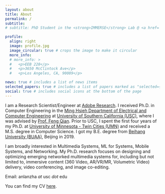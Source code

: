 ```yaml
---
layout: about
title: About
permalink: /
subtitle:
# subtitle: PhD Student in the <strong>IMMERSE</strong> Lab @ <a href='https://minghsiehece.usc.edu/'>USC ECE</a>. 

profile:
  align: right
  image: profile.jpg
  image_circular: true # crops the image to make it circular
  more_info:
  # more_info: >
  #   <p>EEB 228</p>
  #   <p>3650 McClintock Ave</p>
  #   <p>Los Angeles, CA, 90089</p>

news: true # includes a list of news items
selected_papers: true # includes a list of papers marked as "selected={true}"
social: true # includes social icons at the bottom of the page
---
```


I am a Research Scientist/Engineer at [Adobe Research](https://research.adobe.com/). I received Ph.D. in Computer Engineering in the [Ming Hsieh Department of Electrical and Computer Engineering](https://minghsiehece.usc.edu/) at [University of Southern California (USC)](https://www.usc.edu/), where I was advised by [Prof. Feng Qian](https://feng-qian.github.io/). Prior to USC, I spent the first four years of my Ph.D. at [University of Minnesota - Twin Cities (UMN)](https://twin-cities.umn.edu/) and received a M.S. degree in Computer Science. I got my B.E. degree from [Beihang University (BUAA)](https://ev.buaa.edu.cn/), Beijing in 2019.

I am broadly interested in Multimedia Systems, ML for Systems, Mobile Systems, and Networking. My Ph.D. research focuses on designing and optimizing emerging networked multimedia systems for, including but not limited to, immersive content (360 Video, AR/VR/MR, Volumetric Video) delivery, video conferencing, and image co-editing. 

<!-- I am a final-year Ph.D. candidate in the [Ming Hsieh Department of Electrical and Computer Engineering](https://minghsiehece.usc.edu/) at [University of Southern California (USC)](https://www.usc.edu/). I am a member of the **IMMERSE** (**I**ntelligent **M**obile, **M**ultimedia, and n**E**two**R**king **S**yst**E**m) Lab at USC ECE and I am very honored to be advised by [Prof. Feng Qian](https://feng-qian.github.io/). I also work closely with [Prof. Bo Han](https://cs.gmu.edu/~bohan/). Before coming to USC, I spent the first four years of my Ph.D. at [University of Minnesota - Twin Cities (UMN)](https://twin-cities.umn.edu/). I got my bachelor degree from [Beihang University (BUAA)](https://ev.buaa.edu.cn/), Beijing in 2019. -->

<!-- I am broadly interested in Multimedia Systems, ML for Systems, Mobile Systems, and Networking. My current research focuses on designing and optimizing emerging networked multimedia systems for, including but not limited to, immersive content (360 Video, AR/VR/MR, Volumetric Video) delivery, video conferencing, and image co-editing.  -->

Email: anlanzha *at* usc *dot* edu

You can find my CV [here](https://zhan6841.github.io/assets/pdf/Anlan_Zhang_CV.pdf). 

<!-- <span style="color:red"> I plan to graduate in 2025 and I am actively looking for a full-time position. Feel free to let me know if you have any openings. </span> -->

<!-- Write your biography here. Tell the world about yourself. Link to your favorite [subreddit](http://reddit.com). You can put a picture in, too. The code is already in, just name your picture `prof_pic.jpg` and put it in the `img/` folder.

Put your address / P.O. box / other info right below your picture. You can also disable any of these elements by editing `profile` property of the YAML header of your `_pages/about.md`. Edit `_bibliography/papers.bib` and Jekyll will render your [publications page](/al-folio/publications/) automatically.

Link to your social media connections, too. This theme is set up to use [Font Awesome icons](https://fontawesome.com/) and [Academicons](https://jpswalsh.github.io/academicons/), like the ones below. Add your Facebook, Twitter, LinkedIn, Google Scholar, or just disable all of them. -->
